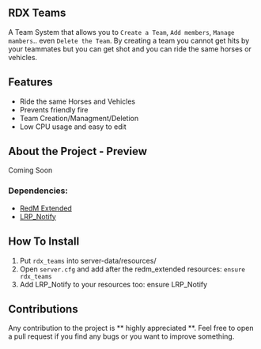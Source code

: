 ## RDX Teams

A Team System that allows you to ```Create a Team```, ```Add members```, ```Manage mambers```.. even ```Delete the Team```. By creating a team you cannot get hits by your teammates but you can get shot and you can ride the same horses or vehicles.

## Features

- Ride the same Horses and Vehicles
- Prevents friendly fire
- Team Creation/Managment/Deletion
- Low CPU usage and easy to edit

## About the Project - Preview

Coming Soon

### Dependencies:
* [RedM Extended](https://github.com/ThymonA/redm_extended)
* [LRP_Notify](https://github.com/Luminous-Roleplay/LRP_Notify)

## How To Install

1. Put ```rdx_teams``` into server-data/resources/
2. Open ```server.cfg``` and add after the redm_extended resources: ```ensure rdx_teams```
3. Add LRP_Notify to your resources too: ensure LRP_Notify

## Contributions

Any contribution to the project is ** highly appreciated **.
Feel free to open a pull request if you find any bugs or you want to improve something.
